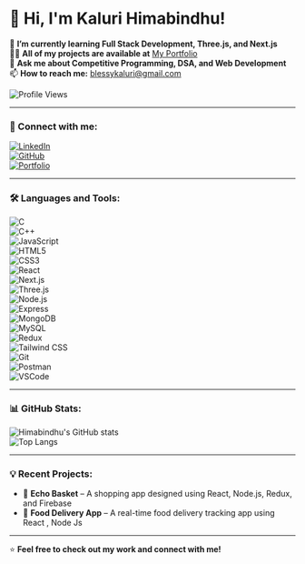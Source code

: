 # 👋 Hi, I'm Kaluri Himabindhu!  

🌱 **I’m currently learning Full Stack Development, Three.js, and Next.js**  
👨‍💻 **All of my projects are available at** [My Portfolio](https://react-portfolio-framer-motion-ivory.vercel.app/)  
💬 **Ask me about Competitive Programming, DSA, and Web Development**  
📫 **How to reach me:** blessykaluri@gmail.com  

![Profile Views](https://komarev.com/ghpvc/?username=Hiomio&color=blue)

---

### 🚀 Connect with me:  
[![LinkedIn](https://img.shields.io/badge/-LinkedIn-blue?style=flat&logo=linkedin)](https://linkedin.com/in/kaluri-himabindhu-9378b927a)  
[![GitHub](https://img.shields.io/badge/-GitHub-black?style=flat&logo=github)](https://github.com/Hiomio)  
[![Portfolio](https://img.shields.io/badge/-Portfolio-green?style=flat&logo=google-chrome)](https://react-portfolio-framer-motion-ivory.vercel.app/) 

---

### 🛠️ Languages and Tools:  
![C](https://img.shields.io/badge/-C-blue?style=flat&logo=c)  
![C++](https://img.shields.io/badge/-C++-00599C?style=flat&logo=c%2B%2B)  
![JavaScript](https://img.shields.io/badge/-JavaScript-F7DF1E?style=flat&logo=javascript&logoColor=black)  
![HTML5](https://img.shields.io/badge/-HTML5-E34F26?style=flat&logo=html5&logoColor=white)  
![CSS3](https://img.shields.io/badge/-CSS3-1572B6?style=flat&logo=css3)  
![React](https://img.shields.io/badge/-React-61DAFB?style=flat&logo=react&logoColor=black)  
![Next.js](https://img.shields.io/badge/-Next.js-000000?style=flat&logo=next.js)  
![Three.js](https://img.shields.io/badge/-Three.js-000000?style=flat&logo=three.js)  
![Node.js](https://img.shields.io/badge/-Node.js-339933?style=flat&logo=node.js&logoColor=white)  
![Express](https://img.shields.io/badge/-Express-000000?style=flat&logo=express)  
![MongoDB](https://img.shields.io/badge/-MongoDB-47A248?style=flat&logo=mongodb)  
![MySQL](https://img.shields.io/badge/-MySQL-4479A1?style=flat&logo=mysql)  
![Redux](https://img.shields.io/badge/-Redux-764ABC?style=flat&logo=redux)  
![Tailwind CSS](https://img.shields.io/badge/-Tailwind%20CSS-38B2AC?style=flat&logo=tailwind-css)  
![Git](https://img.shields.io/badge/-Git-F05032?style=flat&logo=git)  
![Postman](https://img.shields.io/badge/-Postman-FF6C37?style=flat&logo=postman)  
![VSCode](https://img.shields.io/badge/-VS%20Code-007ACC?style=flat&logo=visual-studio-code)  

---

### 📊 GitHub Stats:  
![Himabindhu's GitHub stats](https://github-readme-stats.vercel.app/api?username=Hiomio&show_icons=true&theme=radical)  
![Top Langs](https://github-readme-stats.vercel.app/api/top-langs/?username=Hiomio&layout=compact&theme=radical)  

---

### 💡 Recent Projects:  
- 🌟 **Echo Basket** – A shopping app designed using React, Node.js, Redux, and Firebase  
- 🌟 **Food Delivery App** – A real-time food delivery tracking app using React , Node Js  

---

⭐️ **Feel free to check out my work and connect with me!**  
